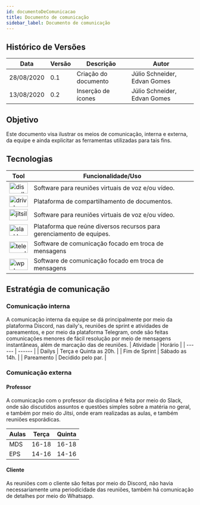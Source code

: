 ```yaml
---
id: documentoDeComunicacao
title: Documento de comunicação
sidebar_label: Documento de comunicação
---
```


## Histórico de Versões

| Data | Versão | Descrição | Autor |
|--------|-----------|---------------|---------|
| 28/08/2020 | 0.1 | Criação do documento | Júlio Schneider, Edvan Gomes | 
| 13/08/2020 | 0.2 | Inserção de ícones | Júlio Schneider, Edvan Gomes | 

## Objetivo

Este documento visa  ilustrar os meios de comunicação, interna e externa, da equipe e ainda explicitar as ferramentas utilizadas para tais fins.

## Tecnologias
  
| Tool | Funcionalidade/Uso |
| ------ | ------ |
| <img src="https://raw.githubusercontent.com/fga-eps-mds/2020.1-Conecta-Ensina-Wiki/master/website/static/img/discord.svg" alt="discordIcon" width="50" height="30" /> | Software para reuniões virtuais de voz e/ou vídeo. |
| <img src="https://raw.githubusercontent.com/fga-eps-mds/2020.1-Conecta-Ensina-Wiki/master/website/static/img/googledrive.svg" alt="driveIcon" width="50" height="30" /> | Plataforma de compartilhamento de documentos. |
| <img src="https://raw.githubusercontent.com/fga-eps-mds/2020.1-Conecta-Ensina-Wiki/master/website/static/img/jitsi.svg" alt="jitsiIcon" width="50" height="30" /> | Software para reuniões virtuais de voz e/ou vídeo. |
| <img src="https://raw.githubusercontent.com/fga-eps-mds/2020.1-Conecta-Ensina-Wiki/master/website/static/img/slack.svg" alt="slackIcon" width="50" height="30" /> | Plataforma que reúne diversos recursos para gerenciamento de equipes. |
| <img src="https://raw.githubusercontent.com/fga-eps-mds/2020.1-Conecta-Ensina-Wiki/master/website/static/img/telegram.svg" alt="telegramIcon" width="50" height="30" /> | Software de comunicação focado em troca de mensagens |
| <img src="https://raw.githubusercontent.com/fga-eps-mds/2020.1-Conecta-Ensina-Wiki/master/website/static/img/whatsapp.svg" alt="wppIcon" width="50" height="30" /> | Software de comunicação focado em troca de mensagens |

## Estratégia de comunicação
### Comunicação interna
        
A comunicação interna da equipe se dá principalmente por meio da plataforma Discord, nas daily's, reuniões de sprint e atividades de pareamentos, e por meio da plataforma Telegram, onde são feitas comunicações menores de fácil resolução por meio de mensagens instantâneas, além de marcação das de reuniões.
| Atividade | Horário |
| ------ | ------ |
| Dailys | Terça e Quinta as 20h. |
| Fim de Sprint | Sábado as 14h. |
| Pareamento | Decidido pelo par. |

### Comunicação externa
#### Professor

A comunicação com o professor da disciplina é feita por meio do Slack, onde são discutidos assuntos e questões simples sobre a matéria no geral, e também por meio do Jitsi, onde eram realizadas as aulas, e também reuniões esporádicas.
  
| Aulas | Terça | Quinta  |
| ------ | ------ | ------ |
| MDS | 16-18 | 16-18 |
| EPS | 14-16 | 14-16 |

#### Cliente

  As reuniões com o cliente são feitas por meio do Discord,  não havia necessariamente uma periodicidade das reuniões, também há comunicação de detalhes por meio do Whatsapp.
